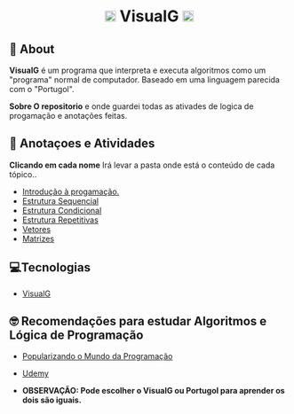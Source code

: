 <div align=" center">
    <h1>
    <img src="../VisualG/img/visualg.png" height = 20px> 
    VisualG 
    <img src="../VisualG/img/visualg.png" height = 20px>
    </h1>
</div>

## 📘 About

**VisualG** é um programa que interpreta e executa algoritmos como um "programa" normal de computador. Baseado em uma linguagem parecida com o "Portugol".

**Sobre O repositorio** e onde guardei todas as ativades de logica de progamação e anotações feitas.

## 📒 Anotaçoes e Atividades

**Clicando em cada nome** Irá levar a pasta onde está o conteúdo de cada tópico..

- [Introdução à progamação.](https://github.com/ourdavid/VisualG)
- [Estrutura Sequencial](https://github.com/ourdavid/VisualG/tree/master/Estruturas%20Sequencial)
- [Estrutura Condicional](https://github.com/ourdavid/VisualG)
- [Estrutura Repetitivas](https://github.com/ourdavid/VisualG)
- [Vetores](https://github.com/ourdavid/VisualG) 
- [Matrizes](https://github.com/ourdavid/VisualG)

## 💻Tecnologias

- [VisualG](https://sourceforge.net/projects/visualg30/)


## 🤓 Recomendações para estudar Algoritmos e Lógica de Programação

- [Popularizando o Mundo da Programação](https://www.youtube.com/watch?v=UHi8K8XjjNY&list=PL8vn1Rt-MINZU5hPAUb52vZYbbNVvJbM-) 

- [Udemy](https://www.udemy.com/share/102erG3@BtA58UqlZ0Lh-l552e_6XcfPMywokiwfLGYEQyB1quwtRYBL0ilO_jNz2LAPN2NB/)

- **OBSERVAÇÃO:  Pode escolher o VisualG ou Portugol para aprender os dois são iguais.**


